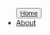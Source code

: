
<head> 
  <link rel="stylesheet" href="styles.css">
</head>

<div class="tab">
<nav id="site-nav">
<ul>
<button class="tablinks" ><a href="home.md">Home</a></button>
<li><a href="about.md">About</a></li>
</ul>
</nav>
 </div>

